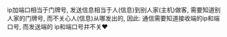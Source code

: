 ip加端口相当于门牌号, 发送信息相当于人(信息)到别人家(主机)做客, 需要知道别人家的门牌号, 而不关心人(信息)从哪发出的, 因此:
通信需要知道接收端的ip和端口号, 而发送端的 ip和端口号并不关❤

